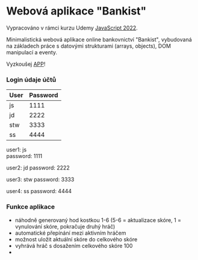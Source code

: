 # Webová aplikace "Bankist"

Vypracováno v rámci kurzu Udemy [JavaScript 2022](https://www.udemy.com/share/101Wfe3@UU_sO7bHCOB5DskVqswTPSr2eV0ovdIGr6rsuhWSq1gkCF8cadYTIoAo8LLt7UczCw==/).

Minimalistická webová aplikace online bankovnictví "Bankist", vybudovaná na základech práce s datovými strukturami (arrays, objects), DOM manipulací a eventy.

Vyzkoušej [APP](https://ballaylukas.github.io/App-Bankist/)!

### Login údaje účtů

| User | Password |
| ----------- | ----------- |
| js | 1111 |
| jd | 2222 |
| stw | 3333 |
| ss | 4444 |

user1: js     
password: 1111

user2: jd
password: 2222 

user3: stw
password: 3333 

user4: ss 
password: 4444  

### Funkce aplikace
* náhodně generovaný hod kostkou 1-6 (5-6 = aktualizace skóre, 1 = vynulování skóre, pokračuje druhý hráč)
* automatické přepínání mezi aktivním hráčem
* možnost uložit aktuální skóre do celkového skóre
* vyhrává hráč s dosažením celkového skóre 100
* 
